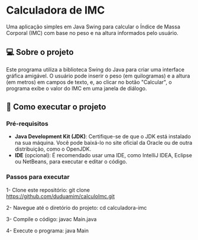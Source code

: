 # Calculadora de IMC

Uma aplicação simples em Java Swing para calcular o Índice de Massa Corporal (IMC) com base no peso e na altura informados pelo usuário.

## 💻 Sobre o projeto

Este programa utiliza a biblioteca Swing do Java para criar uma interface gráfica amigável. O usuário pode inserir o peso (em quilogramas) e a altura (em metros) em campos de texto, e, ao clicar no botão "Calcular", o programa exibe o valor do IMC em uma janela de diálogo.

## 🚀 Como executar o projeto

### Pré-requisitos

- **Java Development Kit (JDK)**: Certifique-se de que o JDK está instalado na sua máquina. Você pode baixá-lo no site oficial da Oracle ou de outra distribuição, como o OpenJDK.
- **IDE** (opcional): É recomendado usar uma IDE, como IntelliJ IDEA, Eclipse ou NetBeans, para executar e editar o código.

### Passos para executar
  
  1- Clone este repositório:
   git clone https://github.com/duduamim/calculoImc.git
  
  2- Navegue até o diretório do projeto:
   cd calculadora-imc

  3- Compile o código:
   javac Main.java

  4- Execute o programa:
   java Main



